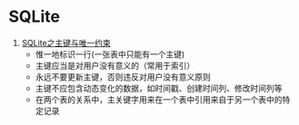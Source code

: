 # SQLite

1. [SQLite之主键与唯一约束](http://blog.csdn.net/lianghe_work/article/details/45979987)
	- 惟一地标识一行(一张表中只能有一个主键)
	- 主键应当是对用户没有意义的（常用于索引）
	- 永远不要更新主键，否则违反对用户没有意义原则
	- 主键不应包含动态变化的数据，如时间戳、创建时间列、修改时间列等
	- 在两个表的关系中，主关键字用来在一个表中引用来自于另一个表中的特定记录